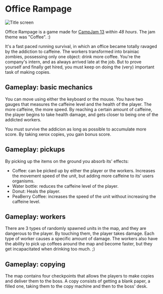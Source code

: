 Office Rampage
===========

![Title screen](http://i217.photobucket.com/albums/cc96/muclemente/offgithub_zps5ca34f29.png "Logo")

Office Rampage is a game made for [CampJam 13](http://www.gamux.com.br/campjam/edicoes/2013/) *within 48 hours*. The jam theme was "Coffee". :)

It's a fast paced running survival, in which an office became totally ravaged by the addiction to caffeine. The workers transformed into brainiac zombies, possessing only one object: drink more coffee.
You're the company's intern, and as always arrived late at the job. But to prove yourself and finally get hired, you must keep on doing the (very) important task of making copies.


Gameplay: basic mechanics
---------------------
You can move using either the keyboard or the mouse. 
You have two gauges that measures the caffeine level and the health of the player.
The more caffeine, the more speed.
By reaching a certain amount of caffeine, the player begins to take health damage, and gets closer to being one of the addicted workers.

You must survive the addicion as long as possible to accumulate more score.
By taking xerox copies, you gain bonus score.


Gameplay: pickups
---------------------

By picking up the items on the ground you absorb its' effects:
-   Coffee: can be picked up by either the player or the workers. Increases the movement speed of the unit, but adding more caffeine to its' users organisms.
-   Water bottle: reduces the caffeine level of the player.
-   Donut: Heals the player.
-   PeaBerry Coffee: increases the speed of the unit without increasing the caffeine level.


Gameplay: workers
---------------------

There are 3 types of randomly spawned units in the map, and they are dangerous to the player. By touching them, the player takes damage. Each type of worker causes a specific amount of damage.
The workers also have the ability to pick up coffees around the map and become faster, but they get incapacitated when drinking too much. ;)


Gameplay: copying
---------------------

The map contains four checkpoints that allows the players to make copies and deliver them to the boss.
A copy consists of getting a blank paper, a filled one, taking them to the copy machine and then to the boss' desk. 

